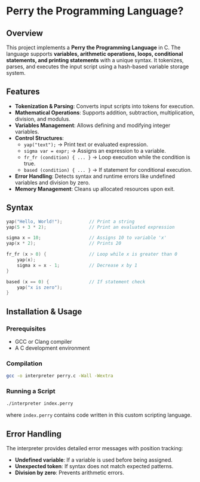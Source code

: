 # Perry the Programming Language?

## Overview
This project implements a **Perry the Programming Language** in C. The language supports **variables, arithmetic operations, loops, conditional statements, and printing statements** with a unique syntax. It tokenizes, parses, and executes the input script using a hash-based variable storage system.

## Features
- **Tokenization & Parsing**: Converts input scripts into tokens for execution.
- **Mathematical Operations**: Supports addition, subtraction, multiplication, division, and modulus.
- **Variables Management**: Allows defining and modifying integer variables.
- **Control Structures**:
  - `yap("text");` → Print text or evaluated expression.
  - `sigma var = expr;` → Assigns an expression to a variable.
  - `fr_fr (condition) { ... }` → Loop execution while the condition is true.
  - `based (condition) { ... }` → If statement for conditional execution.
- **Error Handling**: Detects syntax and runtime errors like undefined variables and division by zero.
- **Memory Management**: Cleans up allocated resources upon exit.

## Syntax
```c
yap("Hello, World!");          // Print a string
yap(5 + 3 * 2);                // Print an evaluated expression

sigma x = 10;                  // Assigns 10 to variable 'x'
yap(x * 2);                    // Prints 20

fr_fr (x > 0) {                // Loop while x is greater than 0
    yap(x);
    sigma x = x - 1;           // Decrease x by 1
}

based (x == 0) {               // If statement check
    yap("x is zero");
}
```

## Installation & Usage
### Prerequisites
- GCC or Clang compiler
- A C development environment

### Compilation
```sh
gcc -o interpreter perry.c -Wall -Wextra
```

### Running a Script
```sh
./interpreter index.perry
```
where `index.perry` contains code written in this custom scripting language.

## Error Handling
The interpreter provides detailed error messages with position tracking:
- **Undefined variable**: If a variable is used before being assigned.
- **Unexpected token**: If syntax does not match expected patterns.
- **Division by zero**: Prevents arithmetic errors.



